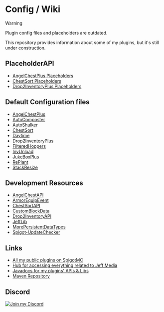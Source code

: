 # Config / Wiki

> [!WARNING]  
> Plugin config files and placeholders are outdated.

This repository provides information about some of my plugins, but it's still under construction.

## PlaceholderAPI
- [AngelChestPlus Placeholders](https://github.com/JEFF-Media-GbR/issue-tracker/wiki/AngelChest-PlaceholderAPI)
- [ChestSort Placeholders](https://github.com/JEFF-Media-GbR/issue-tracker/wiki/ChestSort-PlaceholderAPI)
- [Drop2InventoryPlus Placeholders](https://github.com/JEFF-Media-GbR/issue-tracker/wiki/Drop2Inventory-Placeholders)

## Default Configuration files
  - [AngelChestPlus](https://github.com/JEFF-Media-GbR/issue-tracker/tree/main/Configuration%20Files/AngelChest)
  - [AutoComposter](https://github.com/JEFF-Media-GbR/issue-tracker/tree/main/Configuration%20Files/AutoComposter)
  - [AutoShulker](https://github.com/JEFF-Media-GbR/issue-tracker/tree/main/Configuration%20Files/AutoShulker)
  - [ChestSort](https://raw.githubusercontent.com/JEFF-Media-GbR/ChestSort/master/src/main/resources/config.yml)
  - [Daytime](https://github.com/JEFF-Media-GbR/Daytime/blob/master/src/main/resources/config.yml)
  - [Drop2InventoryPlus](https://github.com/JEFF-Media-GbR/issue-tracker/blob/main/Configuration%20Files/Drop2Inventory)
  - [FilteredHoppers](https://github.com/JEFF-Media-GbR/issue-tracker/blob/main/Configuration%20Files/FilteredHoppers)
  - [InvUnload](https://github.com/JEFF-Media-GbR/InvUnload/blob/master/src/main/resources/config.yml)
  - [JukeBoxPlus](https://github.com/JEFF-Media-GbR/issue-tracker/tree/main/Configuration%20Files/JukeBoxPlus)
  - [RePlant](https://github.com/JEFF-Media-GbR/issue-tracker/tree/main/Configuration%20Files/RePlant)
  - [StackResize](https://github.com/JEFF-Media-GbR/issue-tracker/tree/main/Configuration%20Files/StackResize)

## Development Resources
  - [AngelChestAPI](https://github.com/JEFF-Media-GbR/AngelChestAPI)
  - [ArmorEquipEvent](https://github.com/JEFF-Media-GbR/ArmorEquipEvent)
  - [ChestSortAPI](https://github.com/JEFF-Media-GbR/Spigot-ChestSortAPI)
  - [CustomBlockData](https://github.com/JEFF-Media-GbR/CustomBlockData)
  - [Drop2InventoryAPI](https://github.com/JEFF-Media-GbR/Drop2InventoryAPI)
  - [JeffLib](https://github.com/JEFF-Media-GbR/JeffLib)
  - [MorePersistentDataTypes](https://github.com/JEFF-Media-GbR/MorePersistentDataTypes)
  - [Spigot-UpdateChecker](https://github.com/JEFF-Media-GbR/Spigot-UpdateChecker)


## Links
- [All my public plugins on SpigotMC](https://www.spigotmc.org/resources/authors/mfnalex.175238/)
- [Hub for accessing everything related to Jeff Media](https://hub.jeff-media.com/)
- [Javadocs for my plugins' APIs & Libs](https://hub.jeff-media.com/javadocs/)
- [Maven Repository](https://hub.jeff-media.com/nexus/repository/jeff-media-public/)

## Discord

[![Join my Discord](https://api.jeff-media.de/img/discord1.png)](https://discord.jeff-media.com)
